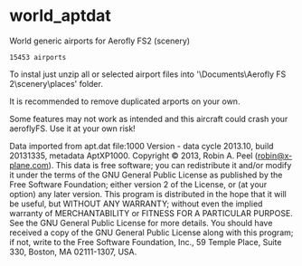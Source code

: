 # world_aptdat
 World generic airports for Aerofly FS2 (scenery)
 
	15453 airports
 
 To instal just unzip all or selected airport files into '\Documents\Aerofly FS 2\scenery\places\' folder.
 
 It is recommended to remove duplicated arports on your own.

 
 Some features may not work as intended and this aircraft could crash your aeroflyFS. 
 Use it at your own risk!
 
Data imported from apt.dat file:1000 Version - data cycle 2013.10, build 20131335, metadata AptXP1000.  Copyright © 2013, Robin A. Peel (robin@x-plane.com).   This data is free software; you can redistribute it and/or modify it under the terms of the GNU General Public License as published by the Free Software Foundation; either version 2 of the License, or (at your option) any later version.  This program is distributed in the hope that it will be useful, but WITHOUT ANY WARRANTY; without even the implied warranty of MERCHANTABILITY or FITNESS FOR A PARTICULAR PURPOSE.  See the GNU General Public License for more details.  You should have received a copy of the GNU General Public License along with this program; if not, write to the Free Software Foundation, Inc., 59 Temple Place, Suite 330, Boston, MA 02111-1307, USA.